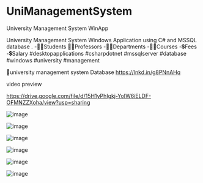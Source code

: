 # UniManagementSystem
University Management System WinApp

University Management System Windows Application using C# and MSSQL database .
-👩‍🎓Students 👨‍🏫Professors -👩‍💻Departments -👩‍🏫Courses -💲Fees
-💲Salary
#desktopapplications #csharpdotnet #mssqlserver #database #windows #university #management

📌university management system Database
https://lnkd.in/g8PNnAHq

video preview 

https://drive.google.com/file/d/15H1yPhIgkj-YoIW6iELDF-OFMNZZXoha/view?usp=sharing

![image](https://github.com/youngandgeek/UniManagementSystem/assets/37903508/ab72f878-535f-47d8-bfd1-956689d231d5)


![image](https://github.com/youngandgeek/UniManagementSystem/assets/37903508/fe853127-1ac6-4d23-9861-3071716fdac1)


![image](https://github.com/youngandgeek/UniManagementSystem/assets/37903508/e903fb22-4941-461f-8ef7-5a9b1798f9e7)


![image](https://github.com/youngandgeek/UniManagementSystem/assets/37903508/2673023d-7c10-41e0-9818-b7da8c0276b4)


![image](https://github.com/youngandgeek/UniManagementSystem/assets/37903508/2504a20a-f1c5-4337-9f2b-5b203ac99eb5)


![image](https://github.com/youngandgeek/UniManagementSystem/assets/37903508/2fc70fa8-7539-43cd-82b1-e652cfbc439f)

